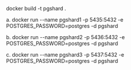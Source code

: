 <!-- BUILD THE THE IMAGE -->

 docker build -t pgshard .

<!-- RUN THE CONTAINERS -->

 a. docker run --name pgshard1 -p 5435:5432 -e POSTGRES_PASSWORD=postgres -d pgshard

 b. docker run --name pgshard2 -p 5436:5432 -e POSTGRES_PASSWORD=postgres -d pgshard

 c. docker run --name pgshard3 -p 5437:5432 -e POSTGRES_PASSWORD=postgres -d pgshard
